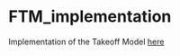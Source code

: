 # FTM_implementation
Implementation of the Takeoff Model [here](https://epochai.org/blog/interactive-model-of-takeoff-speeds)
